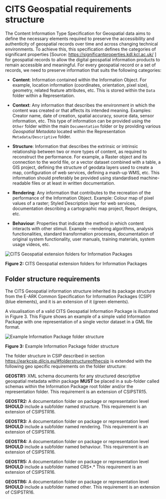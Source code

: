 # CITS Geospatial requirements structure

The Content Information Type Specification for Geospatial data aims to
define the necessary elements required to preserve the accessibility and
authenticity of geospatial records over time and across changing
technical environments. To achieve this, this specification defines the
categories of significant properties \[Source:
<https://significantproperties.kdl.kcl.ac.uk/> \] for geospatial records
to allow the digital geospatial information products to remain
accessible and meaningful. For every geospatial record or a set of
records, we need to preserve information that suits the following
categories:

- **Content**: Information contained within the Information Object.
  For example, location information (coordinates, orientation, pixel
  size), geometry, related feature attributes, etc. This is stored
  within the `Data` folder within a Representation.

- **Context**: Any information that describes the environment in
  which the content was created or that affects its intended meaning.
  Examples: Creator name, date of creation, spatial accuracy, source
  data, sensor information, etc. This type of information can be
  provided using the `Other` folder within the main
  `Documentation` folder or by providing various
  *Geospatial Metadata* located within the Representation
  `Metadata/Descriptive` folder.

- **Structure**: Information that describes the extrinsic or
  intrinsic relationship between two or more types of content, as
  required to reconstruct the performance. For example, a Raster
  object and its connection to the world file, or a vector dataset
  combined with a table, a GIS project, defining the structure of
  geodata layers used to create a map, configuration of web services,
  defining a mash-up WMS, etc. This information should preferably be
  provided using standardised machine-readable files or at least in
  written documentation.

- **Rendering**: Any information that contributes to the recreation
  of the performance of the Information Object. Example: Colour map of
  pixel values of a raster; Styled Description layer for web services,
  documentation describing a cartographic map project, Report designs,
  etc.

- **Behaviour**: Properties that indicate the method in which
  content interacts with other stimuli. Example --rendering
  algorithms, analysis functionalities, standard transformation
  processes, documentation of original system functionality, user
  manuals, training materials, system usage videos, etc.

<a name="fig2"></a>
![CITS Geospatial extension folders for Information Packages](media/fig_2.png)

**Figure 2:** CITS Geospatial extension folders for Information Packages

## Folder structure requirements

The CITS Geospatial information structure inherited its package structure from the E-ARK Common Specification for Information Packages (CSIP) (blue elements), and it is an extension of it (green elements).

A visualisation of a valid CITS Geospatial Information Package is illustrated in Figure 3. This Figure shows an example of a simple valid Information Package with one representation of a single vector dataset in a GML file format.

<a name="fig3"></a>
![Example Information Package folder structure](media/fig_3.jpg)

**Figure 3:** Example Information Package folder structure

The folder structure in CSIP described in section <https://earkcsip.dilcis.eu/#folderstructureofthecsip> is extended with the following geo specific requirements on the folder structure:

**GEOSTR1:** XML schema documents for any structured descriptive
geospatial metadata within package **MUST** be placed in a sub-folder
called schemas within the Information Package root folder and/or the
representation folder. This requirement is an extension of CSIPSTR15.

**GEOSTR2:** A documentation folder on package or representation level
**SHOULD** include a subfolder named structure. This requirement is an
extension of CSIPSTR16.

**GEOSTR3:** A documentation folder on package or representation level
**SHOULD** include a subfolder named rendering. This requirement is an
extension of CSIPSTR16.

**GEOSTR4:** A documentation folder on package or representation level
**SHOULD** include a subfolder named behaviour. This requirement is an
extension of CSIPSTR16.

**GEOSTR5:** A documentation folder on package or representation level
**SHOULD** include a subfolder named CRS*.* This requirement is an
extension of CSIPSTR16.

**GEOSTR6:** A documentation folder on package or representation level
**SHOULD** include a subfolder named other. This requirement is an
extension of CSIPSTR16.
